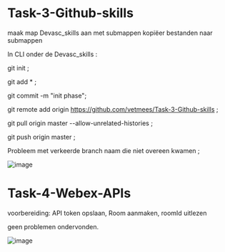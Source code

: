 # Task-3-Github-skills

maak map Devasc_skills aan met submappen
kopiëer bestanden naar submappen

In CLI onder de Devasc_skills : 




git init ;


git add * ;




git commit -m  "init phase"; 



git remote add origin https://github.com/vetmees/Task-3-Github-skills ;



git pull origin master --allow-unrelated-histories ;



git push origin master ;



Probleem met verkeerde branch naam die niet overeen kwamen ;



![image](https://user-images.githubusercontent.com/61709524/163951117-f200e919-35ab-4e85-9741-e8eeadf9c630.png)




# Task-4-Webex-APIs
 
 voorbereiding: API token opslaan, Room aanmaken, roomId uitlezen 
 
 geen problemen ondervonden.
 
 ![image](https://user-images.githubusercontent.com/61709524/163956079-daa8c979-20f4-4300-be76-cf12a0d497aa.png)

